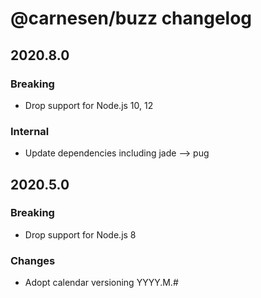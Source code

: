 # **@carnesen/buzz** changelog

## 2020.8.0

### Breaking

- Drop support for Node.js 10, 12

### Internal

- Update dependencies including jade --> pug

## 2020.5.0

### Breaking

- Drop support for Node.js 8

### Changes

- Adopt calendar versioning YYYY.M.#
